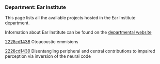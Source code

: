 ### Department: Ear Institute

This page lists all the available projects hosted in the Ear Institute department.

Information about Ear Institute can be found on the [departmental website](https://www.ucl.ac.uk/ear)

[2228cd1438](../projects/2228cd1438.md) Otoacoustic emmisions

[2228cd1439](../projects/2228cd1439.md) Disentangling peripheral and central contributions to impaired perception via inversion of the neural code

